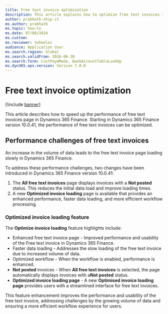 ```yaml
--- 
title: Free text invoice optimization
description: This article explains how to optimize free text invoices in Dynamics 365 finance. 
author: prabhatb-ship-it
ms.author: prabhatb
ms.topic: how-to
ms.date: 07/08/2024
ms.custom:
ms.reviewer: twheeloc
audience: Application User 
ms.search.region: Global
ms.search.validFrom: 2016-06-30
ms.search.form: CustPaymMode, BankAccountTableLookUp
ms.dyn365.ops.version: Version 7.0.0 
---
```


# Free text invoice optimization

[!include [banner](../../includes/banner.md)]

This article describes how to speed up the performance of free text invoices page in Dynamics 365 Finance. Starting in Dynamics 365 Finance version 10.0.41, the performance of free text invoices can be optimized.

## Performance challenges of free text invoices
An increase in the volume of data leads to the free text invoice page loading slowly in Dynamics 365 Finance. 

To address these performance challenges, two changes have been introduced in Dynamics 365 Finance version 10.0.41:
1. The **All free text invoices** page displays invoices with a **Not posted** status. This reduces the initial data load and improve loading times.
2. A new **Optimized invoice loading** page is available that provides an enhanced performance, faster data loading, and more efficient workflow processing.

### Optimized invoice loading feature

The **Optimize invoice loading** feature highlights include:
 - Enhanced free text invoice page - Improved performance and usability of the Free text invoice in Dynamics 365 Finance.
 - Faster data loading - Addresses the slow loading of the free text invoice due to increased volume of data.
 - Optimized workflow - When the workflow is enabled, performance is enhanced.
 - **Not posted** invoices - When **All free text invoices** is selected, the page automatically displays invoices with a**Not posted** status.
 - **Optimized invoice loading page** -  A new **Optimised invoice loading page** provides users with a streamlined interface for free text invoices.

This feature enhancement improves the performance and usability of the free text invoice, addressing challenges by the growing volume of data and ensuring a more efficient workflow experience for users. 


